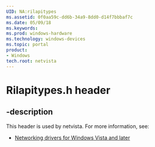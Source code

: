 ```yaml
---
UID: NA:rilapitypes
ms.assetid: 0f0aa59c-dd6b-34a9-8dd0-d14f7bbbaf7c
ms.date: 05/09/18
ms.keywords: 
ms.prod: windows-hardware
ms.technology: windows-devices
ms.topic: portal
product:
- Windows
tech.root: netvista
---
```


# Rilapitypes.h header


## -description


This header is used by netvista. For more information, see:

- [Networking drivers for Windows Vista and later](../_netvista/index.md)
